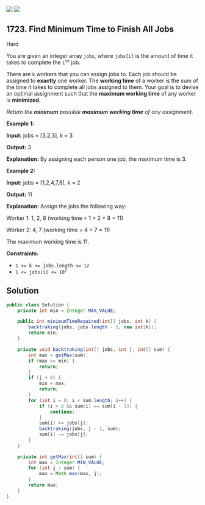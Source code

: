 [![](https://img.shields.io/github/stars/javadev/LeetCode-in-Java?label=Stars&style=flat-square)](https://github.com/javadev/LeetCode-in-Java)
[![](https://img.shields.io/github/forks/javadev/LeetCode-in-Java?label=Fork%20me%20on%20GitHub%20&style=flat-square)](https://github.com/javadev/LeetCode-in-Java/fork)

## 1723\. Find Minimum Time to Finish All Jobs

Hard

You are given an integer array `jobs`, where `jobs[i]` is the amount of time it takes to complete the <code>i<sup>th</sup></code> job.

There are `k` workers that you can assign jobs to. Each job should be assigned to **exactly** one worker. The **working time** of a worker is the sum of the time it takes to complete all jobs assigned to them. Your goal is to devise an optimal assignment such that the **maximum working time** of any worker is **minimized**.

_Return the **minimum** possible **maximum working time** of any assignment._

**Example 1:**

**Input:** jobs = [3,2,3], k = 3

**Output:** 3

**Explanation:** By assigning each person one job, the maximum time is 3.

**Example 2:**

**Input:** jobs = [1,2,4,7,8], k = 2

**Output:** 11

**Explanation:** Assign the jobs the following way: 

Worker 1: 1, 2, 8 (working time = 1 + 2 + 8 = 11) 

Worker 2: 4, 7 (working time = 4 + 7 = 11) 

The maximum working time is 11.

**Constraints:**

*   `1 <= k <= jobs.length <= 12`
*   <code>1 <= jobs[i] <= 10<sup>7</sup></code>

## Solution

```java
public class Solution {
    private int min = Integer.MAX_VALUE;

    public int minimumTimeRequired(int[] jobs, int k) {
        backtraking(jobs, jobs.length - 1, new int[k]);
        return min;
    }

    private void backtraking(int[] jobs, int j, int[] sum) {
        int max = getMax(sum);
        if (max >= min) {
            return;
        }
        if (j < 0) {
            min = max;
            return;
        }
        for (int i = 0; i < sum.length; i++) {
            if (i > 0 && sum[i] == sum[i - 1]) {
                continue;
            }
            sum[i] += jobs[j];
            backtraking(jobs, j - 1, sum);
            sum[i] -= jobs[j];
        }
    }

    private int getMax(int[] sum) {
        int max = Integer.MIN_VALUE;
        for (int j : sum) {
            max = Math.max(max, j);
        }
        return max;
    }
}
```